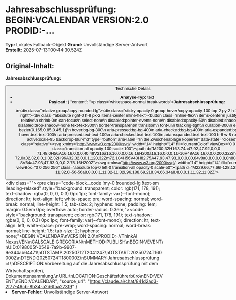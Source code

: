 # Jahresabschlussprüfung: BEGIN:VCALENDAR VERSION:2.0 PRODID:-...

**Typ:** Lokales Fallback-Objekt
**Grund:** Unvollständige Server-Antwort
**Erstellt:** 2025-07-13T00:44:30.524Z

## Original-Inhalt:

<p class="whitespace-normal break-words"><strong>Jahresabschlussprüfung:</strong></p>
<div class="relative group/copy rounded-lg"><div class="sticky opacity-0 group-hover/copy:opacity-100 top-2 py-2 h-12 w-0 float-right"><div class="absolute right-0 h-8 px-2 items-center inline-flex"><button class="inline-flex
  items-center
  justify-center
  relative
  shrink-0
  can-focus
  select-none
  disabled:pointer-events-none
  disabled:opacity-50
  disabled:shadow-none
  disabled:drop-shadow-none text-text-300
          border-transparent
          transition
          font-ui
          tracking-tight
          duration-300
          ease-[cubic-bezier(0.165,0.85,0.45,1)]
          hover:bg-bg-300
          aria-pressed:bg-bg-400
          aria-checked:bg-bg-400
          aria-expanded:bg-bg-400
          hover:text-text-100
          aria-pressed:text-text-100
          aria-checked:text-text-100
          aria-expanded:text-text-100 h-8 w-8 rounded-md active:scale-95 backdrop-blur-md" type...

## Technische Details:

- **Analyse-Typ:** text
- **Payload:** {
  "content": "<p class=\"whitespace-normal break-words\"><strong>Jahresabschlussprüfung:</strong></p>\n<div class=\"relative group/copy rounded-lg\"><div class=\"sticky opacity-0 group-hover/copy:opacity-100 top-2 py-2 h-12 w-0 float-right\"><div class=\"absolute right-0 h-8 px-2 items-center inline-flex\"><button class=\"inline-flex\n  items-center\n  justify-center\n  relative\n  shrink-0\n  can-focus\n  select-none\n  disabled:pointer-events-none\n  disabled:opacity-50\n  disabled:shadow-none\n  disabled:drop-shadow-none text-text-300\n          border-transparent\n          transition\n          font-ui\n          tracking-tight\n          duration-300\n          ease-[cubic-bezier(0.165,0.85,0.45,1)]\n          hover:bg-bg-300\n          aria-pressed:bg-bg-400\n          aria-checked:bg-bg-400\n          aria-expanded:bg-bg-400\n          hover:text-text-100\n          aria-pressed:text-text-100\n          aria-checked:text-text-100\n          aria-expanded:text-text-100 h-8 w-8 rounded-md active:scale-95 backdrop-blur-md\" type=\"button\" aria-label=\"In die Zwischenablage kopieren\" data-state=\"closed\"><div class=\"relative\"><svg xmlns=\"http://www.w3.org/2000/svg\" width=\"14\" height=\"14\" fill=\"currentColor\" viewBox=\"0 0 256 256\" class=\"transition-all opacity-100 scale-100\"><path d=\"M200,32H163.74a47.92,47.92,0,0,0-71.48,0H56A16,16,0,0,0,40,48V216a16,16,0,0,0,16,16H200a16,16,0,0,0,16-16V48A16,16,0,0,0,200,32Zm-72,0a32,32,0,0,1,32,32H96A32,32,0,0,1,128,32Zm72,184H56V48H82.75A47.93,47.93,0,0,0,80,64v8a8,8,0,0,0,8,8h80a8,8,0,0,0,8-8V64a47.93,47.93,0,0,0-2.75-16H200Z\"></path></svg><svg xmlns=\"http://www.w3.org/2000/svg\" width=\"14\" height=\"14\" fill=\"currentColor\" viewBox=\"0 0 256 256\" class=\"absolute top-0 left-0 transition-all opacity-0 scale-50\"><path d=\"M229.66,77.66l-128,128a8,8,0,0,1-11.32,0l-56-56a8,8,0,0,1,11.32-11.32L96,188.69,218.34,66.34a8,8,0,0,1,11.32,11.32Z\"></path></svg></div></button></div></div><div class=\"\"><pre class=\"code-block__code !my-0 !rounded-lg !text-sm !leading-relaxed\" style=\"background: transparent; color: rgb(171, 178, 191); text-shadow: rgba(0, 0, 0, 0.3) 0px 1px; font-family: var(--font-mono); direction: ltr; text-align: left; white-space: pre; word-spacing: normal; word-break: normal; line-height: 1.5; tab-size: 2; hyphens: none; padding: 1em; margin: 0.5em 0px; overflow: auto; border-radius: 0.3em;\"><code style=\"background: transparent; color: rgb(171, 178, 191); text-shadow: rgba(0, 0, 0, 0.3) 0px 1px; font-family: var(--font-mono); direction: ltr; text-align: left; white-space: pre-wrap; word-spacing: normal; word-break: normal; line-height: 1.5; tab-size: 2; hyphens: none;\"><span><span>BEGIN:VCALENDAR\n</span></span><span>VERSION:2.0\n</span><span>PRODID:-//ThinkAI Nexus//EN\n</span><span>CALSCALE:GREGORIAN\n</span><span>METHOD:PUBLISH\n</span><span>BEGIN:VEVENT\n</span><span>UID:0198005f-0549-7a9b-9907-9e344ab64471\n</span><span>DTSTAMP:20250712T204124Z\n</span><span>DTSTART:20250724T160000Z\n</span><span>DTEND:20250724T180000Z\n</span><span>SUMMARY:Jahresabschlussprüfung 📊\n</span><span>DESCRIPTION:Vorbereitung auf die Jahresabschlussprüfung mit dem Wirtschaftsprüfer\\, Dokumentensammlung.\n</span><span>URL:\n</span><span>LOCATION:Geschäftsführerbüro\n</span><span>END:VEVENT\n</span><span>END:VCALENDAR</span></code></pre></div></div>",
  "source_url": "https://claude.ai/chat/841d2ad3-2f77-46cb-8b34-a2d6faa273f9"
}
- **Server-Fehler:** Unvollständige Server-Antwort
